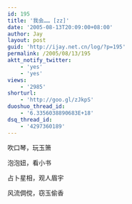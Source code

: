 ```yaml
---
id: 195
title: '我会…… [zz]'
date: '2005-08-13T20:09:00+08:00'
author: Jay
layout: post
guid: 'http://ijay.net.cn/log/?p=195'
permalink: /2005/08/13/195
aktt_notify_twitter:
    - 'yes'
    - 'yes'
views:
    - '2985'
shorturl:
    - 'http://goo.gl/zJkpS'
duoshuo_thread_id:
    - '6.3356038890683E+18'
dsq_thread_id:
    - '4297360189'
---
```


吹口琴，玩玉箫

泡泡妞，看小书

占卜星相，观人眉宇

风流倜傥，窃玉偷香